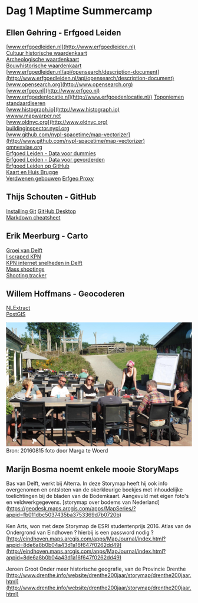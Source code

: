 # Dag 1 Maptime Summercamp

## Ellen Gehring - Erfgoed Leiden
[www.erfgoedleiden.nl](http://www.erfgoedleiden.nl)  
[Cultuur historische waardenkaart](https://www.leidseregioinkaart.nl/kaarten/Cultuurhistorische_waarden/index.html)  
[Archeologische waardenkaart](https://www.leidseregioinkaart.nl/kaarten/Archeologie/index.html)  
[Bouwhistorische waardenkaart](https://www.leidseregioinkaart.nl/kaarten/Bouwhistorie/index.html)  
[www.erfgoedleiden.nl/api/opensearch/description-document](http://www.erfgoedleiden.nl/api/opensearch/description-document)  
[www.opensearch.org](http://www.opensearch.org)  
[www.erfgeo.nl](http://www.erfgeo.nl)  
[www.erfgoedenlocatie.nl](http://www.erfgoedenlocatie.nl/)
[Toponiemen standaardiseren](http://standaardiseren.erfgeo.nl/)  
[www.histograph.io](http://www.histograph.io)  
[wwww.mapwarper.net](http://www.mapwarper.net)  
[www.oldnyc.org](http://www.oldnyc.org)  
[buildinginspector.nypl.org](http://buildinginspector.nypl.org)  
[www.github.com/nypl-spacetime/map-vectorizer](http://www.github.com/nypl-spacetime/map-vectorizer)  
[omnesviae.org](http://omnesviae.org/nl/)  
[Erfgoed Leiden - Data voor dummies](https://www.erfgoedleiden.nl/educatie/open-data-blog)  
[Erfgoed Leiden - Data voor gevorderden](https://www.erfgoedleiden.nl/educatie/data-voor-gevorderden)  
[Erfgoed Leiden op GitHub](https://github.com/erfgoedleiden)   
[Kaart en Huis Brugge](http://magis.kaartenhuisbrugge.be/#)  
[Verdwenen gebouwen](http://www.verdwenengebouwen.nl/)
[Erfgeo Proxy](http://www.hicsuntleones.nl/erfgeoproxy/)

## Thijs Schouten - GitHub   
[Installing Git](https://git-scm.com/book/en/v2/Getting-Started-Installing-Git)
[GitHub Desktop](https://desktop.github.com/)   
[Markdown cheatsheet](https://guides.github.com/pdfs/markdown-cheatsheet-online.pdf) 

## Erik Meerburg - Carto   
[Groei van Delft](https://erikmeerburg.carto.com/viz/ac99e48c-8635-11e5-a076-0e31c9be1b51/public_map)  
[I scraped KPN](http://blog.puckipedia.com/blog/i-scraped-kpn/)   
[KPN internet snelheden in Delft](https://puckipedia.carto.com/viz/a2eb0a0e-acbb-11e5-9e02-0ef7f98ade21/public_map)  
[Mass shootings](https://erikmeerburg.carto.com/viz/3a2b3c28-68dc-11e5-97f4-0e31c9be1b51/public_map)  
[Shooting tracker](http://www.shootingtracker.com/)  

## Willem Hoffmans - Geocoderen   
[NLExtract](http://www.nlextract.nl)   
[PostGIS](http://postgis.net/)  

![Kick-off Maptime Summercamp 2016](afbeeldingen/kick-off.jpg)   
Bron: 20160815 foto door Marga te Woerd

## Marijn Bosma noemt enkele mooie StoryMaps

Bas van Delft, werkt bij Alterra. In deze Storymap heeft hij ook info overgenomen en ontsloten van 
de okerkleurige boekjes met inhoudelijke toelichtingen bij de bladen van de Bodemkaart. 
Aangevuld met eigen foto's en veldwerkgegevens.
[storymap over bodems van Nederland] (https://geodesk.maps.arcgis.com/apps/MapSeries/?appid=fb011dbc5037435ba3753369d7b0720b)

Ken Arts, won met deze Storymap de ESRI studentenprijs 2016.
Atlas van de Ondergrond van Eindhoven
? hierbij is een password nodig ?
[http://eindhoven.maps.arcgis.com/apps/MapJournal/index.html?appid=8de6a8b0b04a43d1a16f647f0262dd49](http://eindhoven.maps.arcgis.com/apps/MapJournal/index.html?appid=8de6a8b0b04a43d1a16f647f0262dd49)

Jeroen Groot
Onder meer historische geografie, van de Provincie Drenthe
[http://www.drenthe.info/website/drenthe200jaar/storymap/drenthe200jaar.html](http://www.drenthe.info/website/drenthe200jaar/storymap/drenthe200jaar.html)
